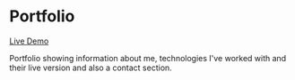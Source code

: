 # Portfolio

<a href="https://leomiranda.vercel.app/" target="_blank">Live Demo</a>

Portfolio showing information about me, technologies I've worked with and their live version and also a contact section.

